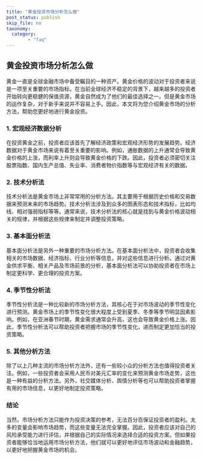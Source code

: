```yaml
---
title: "黄金投资市场分析怎么做"
post_status: publish
skip_file: no
taxonomy:
  category:
        - "faq"
---
```


## 黄金投资市场分析怎么做

黄金一直是全球金融市场中备受瞩目的一种资产。黄金价格的波动对于投资者来说是一项至关重要的市场指标。在当前全球经济不稳定的背景下，越来越多的投资者开始转向更稳健的保值资源，黄金自然成为了他们的最佳选择之一。但是黄金市场的运作复杂，对于新手来说并不容易上手。因此，本文将为您介绍黄金市场的分析方法，帮助您更好地进行黄金投资。

### 1\. 宏观经济数据分析

在投资黄金之前，投资者应该首先了解经济政策和宏观经济形势的发展趋势。经济数据对于黄金市场来说有着至关重要的影响。例如，通胀数据的上升通常会导致黄金价格的上涨，而利率上升则会导致黄金价格的下跌。因此，投资者必须密切关注股票指数、国内生产总值、失业率、消费者物价指数等与宏观经济有关的数据。

### 2\. 技术分析法

技术分析法是黄金市场上非常常用的分析方法。其主要用于根据历史价格和交易数据来预测未来的市场趋势。技术分析法涉及到众多的图表形态和技术指标，比如均线、相对强弱指标等等。通常来说，技术分析法的核心就是找到与黄金价格波动相关的规律，并根据这些规律来制定并调整投资策略。

### 3\. 基本面分析法

基本面分析法是另外一种重要的市场分析方法。在基本面分析法中，投资者会收集相关的市场数据、经济指标、行业分析等信息，并对这些信息进行分析。通过对黄金供求平衡、相关产品及市场前景的分析，基本面分析法可以协助投资者在市场上制定更科学、更合理的投资方案。

### 4\. 季节性分析法

季节性分析法是一种比较新的市场分析方法，其核心在于对市场波动的季节性变化进行预测。黄金市场上的季节性变化很大程度上受到夏季、冬季等季节明显因素影响。例如，在亚洲春节时期，黄金需求通常会升高，这也会导致黄金价格上涨。因此，季节性分析法可以帮助投资者把握市场的季节性变化，进而制定更加恰当的投资策略。

### 5\. 其他分析方法

除了以上几种主流的市场分析方法外，还有一些较小众的分析方法也值得投资者关注。例如，一些投资者会采用人民币对美元汇率的变化来预测黄金市场走势，这也是一种有益的分析方法。另外，社交媒体分析、舆情分析等也可以帮助投资者掌握有用的市场信息，以更好地制定投资策略。

### 结论

当然，市场分析方法只能作为投资决策的参考，无法百分百保证投资者的盈利。太多的变量会影响市场趋势，而这些变量无法完全掌握。因此，投资者应该对自己的风险承受能力进行评估，并根据自己的实际情况来选择合适的投资方案。但如果投资者能够恰当地运用市场分析方法，他们就可以更好地评估市场波动和金融趋势，以更好地把握黄金市场的机会。
